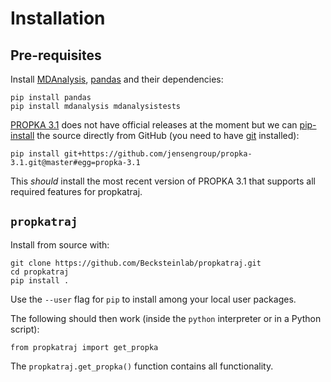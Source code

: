 # Installation

## Pre-requisites

Install [MDAnalysis](http://mdanalysis.org),
[pandas](http://pandas.pydata.org/) and their dependencies:

    pip install pandas
    pip install mdanalysis mdanalysistests

[PROPKA 3.1](https://github.com/jensengroup/propka-3.1) does not have
official releases at the moment but we can
[pip-install](https://pip.pypa.io/en/stable/reference/pip_install/#vcs-support)
the source directly from GitHub (you need to have
[git](https://git-scm.com/) installed):

    pip install git+https://github.com/jensengroup/propka-3.1.git@master#egg=propka-3.1

This *should* install the most recent version of PROPKA 3.1 that
supports all required features for propkatraj.

## `propkatraj`

Install from source with:

    git clone https://github.com/Becksteinlab/propkatraj.git
    cd propkatraj
    pip install .

Use the `--user` flag for `pip` to install among your local user packages.

The following should then work (inside the `python` interpreter or in a Python script):

    from propkatraj import get_propka

The `propkatraj.get_propka()` function contains all functionality. 

